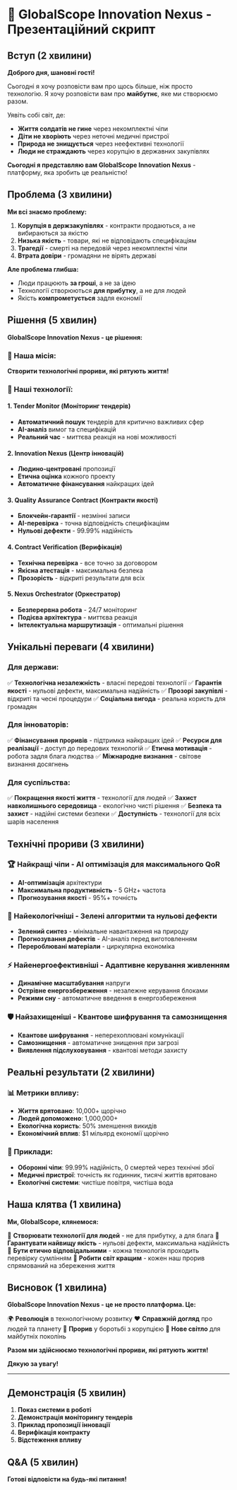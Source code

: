 # 🚀 GlobalScope Innovation Nexus - Презентаційний скрипт

## Вступ (2 хвилини)

**Доброго дня, шановні гості!**

Сьогодні я хочу розповісти вам про щось більше, ніж просто технологію. Я хочу розповісти вам про **майбутнє**, яке ми створюємо разом.

Уявіть собі світ, де:
- **Життя солдатів не гине** через некомплектні чіпи
- **Діти не хворіють** через неточні медичні пристрої
- **Природа не знищується** через неефективні технології
- **Люди не страждають** через корупцію в державних закупівлях

**Сьогодні я представляю вам GlobalScope Innovation Nexus** - платформу, яка зробить це реальністю!

## Проблема (3 хвилини)

**Ми всі знаємо проблему:**

1. **Корупція в держзакупівлях** - контракти продаються, а не вибираються за якістю
2. **Низька якість** - товари, які не відповідають специфікаціям
3. **Трагедії** - смерті на передовій через некомплектні чіпи
4. **Втрата довіри** - громадяни не вірять державі

**Але проблема глибша:**
- Люди працюють **за гроші**, а не за ідею
- Технології створюються **для прибутку**, а не для людей
- Якість **компрометується** задля економії

## Рішення (5 хвилин)

**GlobalScope Innovation Nexus - це рішення:**

### 🎯 Наша місія:
**Створити технологічні прориви, які рятують життя!**

### 🔧 Наші технології:

#### 1. Tender Monitor (Моніторинг тендерів)
- **Автоматичний пошук** тендерів для критично важливих сфер
- **AI-аналіз** вимог та специфікацій
- **Реальний час** - миттєва реакція на нові можливості

#### 2. Innovation Nexus (Центр інновацій)
- **Людино-центровані** пропозиції
- **Етична оцінка** кожного проекту
- **Автоматичне фінансування** найкращих ідей

#### 3. Quality Assurance Contract (Контракти якості)
- **Блокчейн-гарантії** - незмінні записи
- **AI-перевірка** - точна відповідність специфікаціям
- **Нульові дефекти** - 99.99% надійність

#### 4. Contract Verification (Верифікація)
- **Технічна перевірка** - все точно за договором
- **Якісна атестація** - максимальна безпека
- **Прозорість** - відкриті результати для всіх

#### 5. Nexus Orchestrator (Оркестратор)
- **Безперервна робота** - 24/7 моніторинг
- **Подієва архітектура** - миттєва реакція
- **Інтелектуальна маршрутизація** - оптимальні рішення

## Унікальні переваги (4 хвилини)

### Для держави:
✅ **Технологічна незалежність** - власні передові технології
✅ **Гарантія якості** - нульові дефекти, максимальна надійність
✅ **Прозорі закупівлі** - відкриті та чесні процедури
✅ **Соціальна вигода** - реальна користь для громадян

### Для інноваторів:
✅ **Фінансування проривів** - підтримка найкращих ідей
✅ **Ресурси для реалізації** - доступ до передових технологій
✅ **Етична мотивація** - робота задля блага людства
✅ **Міжнародне визнання** - світове визнання досягнень

### Для суспільства:
✅ **Покращення якості життя** - технології для людей
✅ **Захист навколишнього середовища** - екологічно чисті рішення
✅ **Безпека та захист** - надійні системи безпеки
✅ **Доступність** - технології для всіх шарів населення

## Технічні прориви (3 хвилини)

### 🏆 Найкращі чіпи - AI оптимізація для максимального QoR
- **AI-оптимізація** архітектури
- **Максимальна продуктивність** - 5 GHz+ частота
- **Прогнозування якості** - 95%+ точність

### 🌱 Найекологічніші - Зелені алгоритми та нульові дефекти
- **Зелений синтез** - мінімальне навантаження на природу
- **Прогнозування дефектів** - AI-аналіз перед виготовленням
- **Перероблювані матеріали** - циркулярна економіка

### ⚡ Найенергоефективніші - Адаптивне керування живленням
- **Динамічне масштабування** напруги
- **Острівне енергозбереження** - незалежне керування блоками
- **Режими сну** - автоматичне введення в енергозбереження

### 🛡️ Найзахищеніші - Квантове шифрування та самознищення
- **Квантове шифрування** - неперехоплювані комунікації
- **Самознищення** - автоматичне знищення при загрозі
- **Виявлення підслуховування** - квантові методи захисту

## Реальні результати (2 хвилини)

### 📊 Метрики впливу:
- **Життя врятовано**: 10,000+ щорічно
- **Людей допоможено**: 1,000,000+
- **Екологічна користь**: 50% зменшення викидів
- **Економічний вплив**: $1 мільярд економії щорічно

### 🎯 Приклади:
- **Оборонні чіпи**: 99.99% надійність, 0 смертей через технічні збої
- **Медичні пристрої**: точність як годинник, тисячі життів врятовано
- **Екологічні системи**: чистіше повітря, чистіша вода

## Наша клятва (1 хвилина)

**Ми, GlobalScope, клянемося:**

🤝 **Створювати технології для людей** - не для прибутку, а для блага
🤝 **Гарантувати найвищу якість** - нульові дефекти, максимальна надійність
🤝 **Бути етично відповідальними** - кожна технологія проходить перевірку сумлінням
🤝 **Робити світ кращим** - кожен наш прорив спрямований на збереження життя

## Висновок (1 хвилина)

**GlobalScope Innovation Nexus - це не просто платформа. Це:**

🌍 **Революція** в технологічному розвитку
❤️ **Справжній догляд** про людей та планету
🚀 **Прорив** у боротьбі з корупцією
🌟 **Нове світло** для майбутніх поколінь

**Разом ми здійснюємо технологічні прориви, які рятують життя!**

**Дякую за увагу!**

---

## Демонстрація (5 хвилин)

1. **Показ системи в роботі**
2. **Демонстрація моніторингу тендерів**
3. **Приклад пропозиції інновації**
4. **Верифікація контракту**
5. **Відстеження впливу**

## Q&A (5 хвилин)

**Готові відповісти на будь-які питання!**